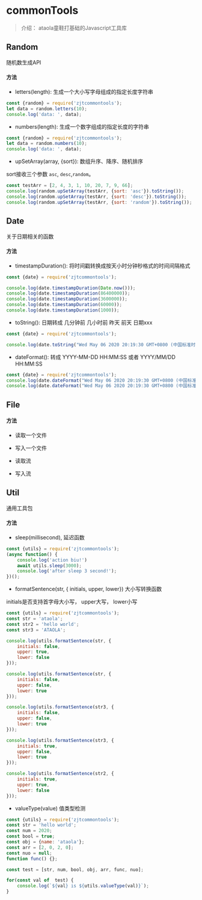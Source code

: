 # commonTools

> 介绍： ataola童鞋打基础的Javascript工具库


## Random

随机数生成API

#### 方法

* letters(length): 生成一个大小写字母组成的指定长度字符串

```js
const {random} = require('zjtcommontools');
let data = random.letters(10);
console.log('data: ', data);
```

* numbers(length): 生成一个数字组成的指定长度的字符串

```js
const {random} = require('zjtcommontools');
let data = random.numbers(10);
console.log('data: ', data);
```

* upSetArray(array, {sort}): 数组升序、降序、随机排序

sort接收三个参数 `asc`, `desc`,`random`。

```js
const testArr = [2, 4, 3, 1, 10, 20, 7, 9, 66];
console.log(random.upSetArray(testArr, {sort: 'asc'}).toString());
console.log(random.upSetArray(testArr, {sort: 'desc'}).toString());
console.log(random.upSetArray(testArr, {sort: 'random'}).toString());
```

## Date

关于日期相关的函数

#### 方法

* timestampDuration(): 将时间戳转换成按天小时分钟秒格式的时间间隔格式

```js
const {date} = require('zjtcommontools');

console.log(date.timestampDuration(Date.now()));
console.log(date.timestampDuration(86400000));
console.log(date.timestampDuration(3600000));
console.log(date.timestampDuration(60000));
console.log(date.timestampDuration(1000));
```

* toString(): 日期转成 几分钟前 几小时前  昨天 前天  日期xxx

```js
const {date} = require('zjtcommontools');

console.log(date.toString("Wed May 06 2020 20:19:30 GMT+0800 (中国标准时间)"));
```

* dateFormat(): 转成 YYYY-MM-DD HH:MM:SS 或者 YYYY/MM/DD HH:MM:SS
```js
const {date} = require('zjtcommontools');
console.log(date.dateFormat("Wed May 06 2020 20:19:30 GMT+0800 (中国标准时间)", 'YYYY-MM-DD')); //2020-05-06
console.log(date.dateFormat("Wed May 06 2020 20:19:30 GMT+0800 (中国标准时间)", 'YYYY/MM/DD')); //2020/05/06
```

## File

#### 方法

* 读取一个文件

* 写入一个文件

* 读取流

* 写入流


## Util

通用工具包

#### 方法

* sleep(millisecond), 延迟函数

```js
const {utils} = require('zjtcommontools');
(async function() {
    console.log('action biu!')
    await utils.sleep(3000);
    console.log('after sleep 3 second!');
})();
```
* formatSentence(str, { initials, upper, lower})  大小写转换函数

initials是否支持首字母大小写， upper大写， lower小写

```js
const {utils} = require('zjtcommontools');
const str = 'ataola';
const str2 = 'hello world';
const str3 = 'ATAOLA';

console.log(utils.formatSentence(str, {
    initials: false,
    upper: true,
    lower: false
}));

console.log(utils.formatSentence(str, {
    initials: false,
    upper: false,
    lower: true
}));

console.log(utils.formatSentence(str3, {
    initials: false,
    upper: false,
    lower: true
}));

console.log(utils.formatSentence(str3, {
    initials: true,
    upper: false,
    lower: true
}));

console.log(utils.formatSentence(str2, {
    initials: true,
    upper: true,
    lower: false
}));
```
* valueType(value) 值类型检测

```js
const {utils} = require('zjtcommontools');
const str = 'hello world';
const num = 2020;
const bool = true;
const obj = {name: 'ataola'};
const arr = [2, 0, 2, 0];
const nuo = null;
function func() {};

const test = [str, num, bool, obj, arr, func, nuo];

for(const val of  test) {
    console.log(`${val} is ${utils.valueType(val)}`);
}
```


